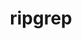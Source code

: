 ---
title: "ripgrep"
layout: cache
categories: [package, develop]
meta: {"versions": ["13.0.0"], "compilers": ["gcc@=7.5.0"], "oss": ["ubuntu18.04"], "platforms": ["linux"], "targets": ["x86_64_v3"], "stacks": ["developer-tools", "root"], "num_specs": 7, "num_specs_by_stack": {"developer-tools": 7, "root": 7}}
spec_details: [{"hash": "qxxix3ous7afc5os6scf665jnmoq6pkt", "compiler": "gcc@=7.5.0", "versions": ["13.0.0"], "os": "ubuntu18.04", "platform": "linux", "target": "x86_64_v3", "variants": ["build_system=generic"], "stacks": ["developer-tools", "root"], "size": "-", "tarball": "https://binaries.spack.io/develop/build_cache/linux-ubuntu18.04-x86_64_v3/gcc-7.5.0/ripgrep-13.0.0/linux-ubuntu18.04-x86_64_v3-gcc-7.5.0-ripgrep-13.0.0-qxxix3ous7afc5os6scf665jnmoq6pkt.spack"}, {"hash": "2ydvuevdnlrbsztvlgfdfqcekbu2ndxn", "compiler": "gcc@=7.5.0", "versions": ["13.0.0"], "os": "ubuntu18.04", "platform": "linux", "target": "x86_64_v3", "variants": ["build_system=generic"], "stacks": ["developer-tools", "root"], "size": "-", "tarball": "https://binaries.spack.io/develop/build_cache/linux-ubuntu18.04-x86_64_v3/gcc-7.5.0/ripgrep-13.0.0/linux-ubuntu18.04-x86_64_v3-gcc-7.5.0-ripgrep-13.0.0-2ydvuevdnlrbsztvlgfdfqcekbu2ndxn.spack"}, {"hash": "eaucuipmy2kzb5twndynkdbntkuf3nhx", "compiler": "gcc@=7.5.0", "versions": ["13.0.0"], "os": "ubuntu18.04", "platform": "linux", "target": "x86_64_v3", "variants": ["build_system=generic"], "stacks": ["developer-tools", "root"], "size": "-", "tarball": "https://binaries.spack.io/develop/build_cache/linux-ubuntu18.04-x86_64_v3/gcc-7.5.0/ripgrep-13.0.0/linux-ubuntu18.04-x86_64_v3-gcc-7.5.0-ripgrep-13.0.0-eaucuipmy2kzb5twndynkdbntkuf3nhx.spack"}, {"hash": "47pyqfltcz7johtbbhy35gjeq6nczsag", "compiler": "gcc@=7.5.0", "versions": ["13.0.0"], "os": "ubuntu18.04", "platform": "linux", "target": "x86_64_v3", "variants": ["build_system=generic"], "stacks": ["developer-tools", "root"], "size": "-", "tarball": "https://binaries.spack.io/develop/build_cache/linux-ubuntu18.04-x86_64_v3/gcc-7.5.0/ripgrep-13.0.0/linux-ubuntu18.04-x86_64_v3-gcc-7.5.0-ripgrep-13.0.0-47pyqfltcz7johtbbhy35gjeq6nczsag.spack"}, {"hash": "rb4ioagwv3ilvbidwptv4jtnvetlzovm", "compiler": "gcc@=7.5.0", "versions": ["13.0.0"], "os": "ubuntu18.04", "platform": "linux", "target": "x86_64_v3", "variants": ["build_system=generic"], "stacks": ["developer-tools", "root"], "size": "-", "tarball": "https://binaries.spack.io/develop/build_cache/linux-ubuntu18.04-x86_64_v3/gcc-7.5.0/ripgrep-13.0.0/linux-ubuntu18.04-x86_64_v3-gcc-7.5.0-ripgrep-13.0.0-rb4ioagwv3ilvbidwptv4jtnvetlzovm.spack"}, {"hash": "6snasvcutmrrl634p73rxne7flntuadk", "compiler": "gcc@=7.5.0", "versions": ["13.0.0"], "os": "ubuntu18.04", "platform": "linux", "target": "x86_64_v3", "variants": ["build_system=generic"], "stacks": ["developer-tools", "root"], "size": "-", "tarball": "https://binaries.spack.io/develop/build_cache/linux-ubuntu18.04-x86_64_v3/gcc-7.5.0/ripgrep-13.0.0/linux-ubuntu18.04-x86_64_v3-gcc-7.5.0-ripgrep-13.0.0-6snasvcutmrrl634p73rxne7flntuadk.spack"}, {"hash": "yb2gndvhulasmqiclvph3oksrshwbqbt", "compiler": "gcc@=7.5.0", "versions": ["13.0.0"], "os": "ubuntu18.04", "platform": "linux", "target": "x86_64_v3", "variants": ["build_system=generic"], "stacks": ["developer-tools", "root"], "size": "-", "tarball": "https://binaries.spack.io/develop/build_cache/linux-ubuntu18.04-x86_64_v3/gcc-7.5.0/ripgrep-13.0.0/linux-ubuntu18.04-x86_64_v3-gcc-7.5.0-ripgrep-13.0.0-yb2gndvhulasmqiclvph3oksrshwbqbt.spack"}]
---